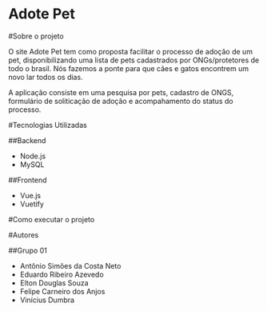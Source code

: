 # Adote Pet

#Sobre o projeto

O site Adote Pet tem como proposta facilitar o processo de adoção de um pet, disponibilizando uma lista de pets cadastrados por ONGs/protetores de todo o brasil. Nós fazemos a ponte para que cães e gatos encontrem um novo lar todos os dias.

A aplicação consiste em uma pesquisa por pets, cadastro de ONGS, formulário de soliticação de adoção e acompahamento do status do processo.

#Tecnologias Utilizadas

##Backend

- Node.js
- MySQL

##Frontend

- Vue.js
- Vuetify

#Como executar o projeto



#Autores

##Grupo 01

- Antônio Simões da Costa Neto
- Eduardo Ribeiro Azevedo
- Elton Douglas Souza
- Felipe Carneiro dos Anjos
- Vinícius Dumbra

